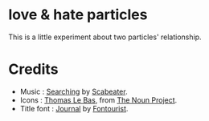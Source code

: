 # love & hate particles

This is a little experiment about two particles' relationship.

# Credits

- Music : [Searching](http://www.jamendo.com/fr/track/686226/searching) by [Scabeater](http://www.jamendo.com/fr/artist/350875/scabeater).
- Icons : [Thomas Le Bas](http://thenounproject.com/tlb), from [The Noun Project](http://thenounproject.com/).
- Title font : [Journal](http://www.dafont.com/journal.font) by [Fontourist](http://www.dafont.com/fontourist.d825).